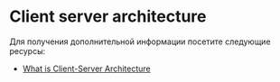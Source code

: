 # Client server architecture

Для получения дополнительной информации посетите следующие ресурсы:

- [What is Client-Server Architecture](https://www.simplilearn.com/what-is-client-server-architecture-article)
